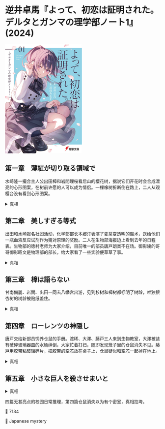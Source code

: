 # 逆井卓馬『よって、初恋は証明された。デルタとガンマの理学部ノート1』(2024)

<img src=images/2024_cover.jpg width=250/>

## 第一章　薄紅が切り取る領域で

水崎隆一撮合主人公出田樟和岩間理桜看后山的樱花树，据说它们开花时会合成漂亮的心形图案，在树前许愿的人可以成为情侣。一棵橡树折断倒在路上，二人从观樱台没有看到心形图案。

<details><summary>真相</summary>
有人为了避免危险移动了观樱台。
</details>

## 第二章　美しすぎる等式

出田和水崎报名社团活动，化学部部长本郷汀表演了麦茶变透明的魔术，送给他们一瓶血液反应试剂作为猜对原理的奖励。二人在生物部海报边上看到去年的日程表。生物部的徳村老师为大家介绍，目前唯一的部员唐戸朗楽不在场。御影綾的哥哥御影昭文是物理部的部长，给大家看了一些实验便草草了事。

<details><summary>真相</summary>
本郷、御影、唐戸三个人关系紧密，分别对应欧拉公式中的 π、i、e，本郷、御影引导出田、水崎加入面临废部的生物部。
</details>

## 第三章　樟は語らない

甘南備麗、岩間、出田一同去八幡宫出游，见到杉树和樟树都标明了树龄，唯独银杏树的树龄被贴纸盖住。

<details><summary>真相</summary>
在镰仓时代初期，八幡宫里有一棵巨大的楠树，树身上有一个大洞，江户时代的人误以为它是银杏树，以它为基础描绘了一副《天狗袭来》的画。银杏是外来品种，镰仓时代日本还没有银杏树，盖住标牌是为了隐藏真实的树龄。
</details>

## 第四章　ローレンツの神隠し

唐戸交给新部员饲养仓鼠的手册。渡稀、大澤、藤戸三人来到生物教室，大澤被装有破碎玻璃器皿的水桶绊倒，大家忙着打扫，随即发现笼子里的仓鼠消失不见。藤戸用胶带粘玻璃碎片，把胶带的空芯放在桌子上，仓鼠疑似和空芯一起掉在地上。

<details><summary>真相</summary>
仓鼠藏在洗涤槽下方的橱柜里。当年生物部人丁凋零，前辈为了保证动物都有人照顾，制作了异常详细的生物手册。唐戸只拿出仓鼠的手册，是为了下决心表明不会再有无人教导的事情发生。
</details>

## 第五章　小さな巨人を殺させまいと

<details><summary>真相</summary>
唆使水崎让出田看樱花，将出田和水崎引入生物部，都是本郷在幕后策划。
</details>

四篇无甚亮点的校园日常推理，第四篇仓鼠消失以为有个密室，真相拉垮。

:link: 7134

:file_folder: Japanese mystery
